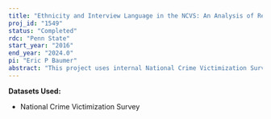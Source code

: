 ```yaml
---
title: "Ethnicity and Interview Language in the NCVS: An Analysis of Response Patterns, Data Quality, and Experiences with Crime"
proj_id: "1549"
status: "Completed"
rdc: "Penn State"
start_year: "2016"
end_year: "2024.0"
pi: "Eric P Baumer"
abstract: "This project uses internal National Crime Victimization Survey (NCVS) data from 1996-2014 that include geographic codes (i.e., zip codes, census tracts, and counties), along with NCVS language files from 2007-2014 that include the interview language for respondents. While the publicly-available NCVS data provide a rich set of indicators, including the racial and ethnic identity of respondents in some detail, no additional items are available that might further illuminate potentially important nuances in experiences with crime or the police among ethnic minorities who differ on levels of acculturation to American society. Linking these data to the core internal NCVS files would yield valuable insights, both for the nature and quality of data collected in non-English interviews, and for scientific understanding of how language proficiency may shape victimization risk and decisions to notify the police. "
---
```


**Datasets Used:**

  - National Crime Victimization Survey 

